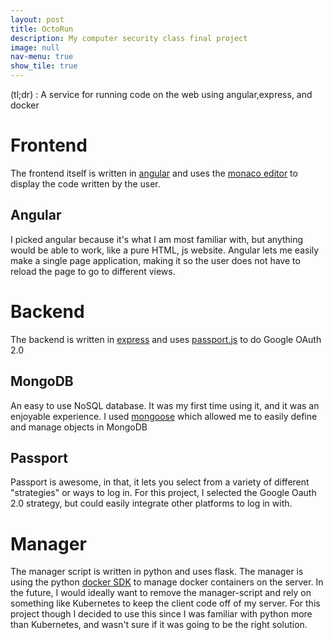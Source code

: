 ```yaml
---
layout: post
title: OctoRun
description: My computer security class final project
image: null
nav-menu: true
show_tile: true
---
```


(tl;dr) : A service for running code on the web using angular,express, and docker

# Frontend
The frontend itself is written in [angular](https://angular.io/) and uses the [monaco editor](https://microsoft.github.io/monaco-editor/) to display the code written by the user. 
## Angular
I picked angular because it's what I am most familiar with, but anything would be able to work, like a pure HTML, js website. Angular lets me easily make a single page application, making it so the user does not have to reload the page to go to different views. 

# Backend
The backend is written in [express](https://expressjs.com) and uses [passport.js](http://www.passportjs.org/) to do Google OAuth 2.0 
## MongoDB
An easy to use NoSQL database. It was my first time using it, and it was an enjoyable experience. I used [mongoose](https://mongoosejs.com/) which allowed me to easily define and manage objects in MongoDB
## Passport
Passport is awesome, in that, it lets you select from a variety of different "strategies" or ways to log in. For this project, I selected the Google Oauth 2.0 strategy, but could easily integrate other platforms to log in with.
# Manager
The manager script is written in python and uses flask.
The manager is using the python [docker SDK](https://docker-py.readthedocs.io/en/stable/) to manage docker containers on the server.
In the future, I would ideally want to remove the manager-script and rely on something like Kubernetes to keep the client code off of my server. For this project though I decided to use this since I was familiar with python more than Kubernetes, and wasn't sure if it was going to be the right solution.
